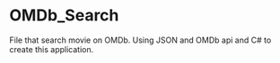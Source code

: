 # OMDb_Search
File that search movie on OMDb. Using JSON and OMDb api and C# to create this application.
